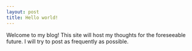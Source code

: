 ```yaml
---
layout: post
title: Hello world!
---
```


<p>Welcome to my blog! This site will host my thoughts for the foreseeable future. I will try to post as frequently as possible.</p>

<!-- <p><a href="http://drmlazer11.github.io"><img src="/uploads/2011/09/the-manual.jpg" alt="Read The Manual" /></a></p> -->
<!-- <p><a href="http://drmlazer11.github.io"><img src="http://giphy.com/gifs/fail-funny-gif-lol-2YWvc4hfb3d3q" alt="We're There!" /></a></p> -->

